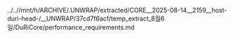 ../..//mnt/h/ARCHIVE/.UNWRAP/extracted/CORE__2025-08-14__2159__host-duri-head-/__UNWRAP/37cd7f6acf/temp_extract_8월6일/DuRiCore/performance_requirements.md